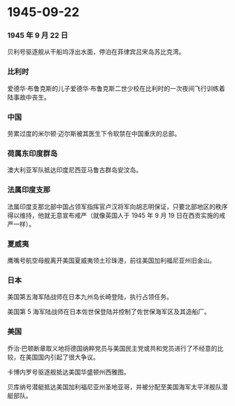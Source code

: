 # 1945-09-22

### 1945 年 9 月 22 日

贝利号驱逐舰从干船坞浮出水面，停泊在菲律宾吕宋岛苏比克湾。

### 比利时

爱德华·布鲁克斯的儿子爱德华·布鲁克斯二世少校在比利时的一次夜间飞行训练着陆事故中丧生。

### 中国

劳累过度的米尔顿·迈尔斯被其医生下令软禁在中国重庆的总部。

### 荷属东印度群岛

澳大利亚军队抵达印度尼西亚马鲁古群岛安汶岛。

### 法属印度支那

法属印度支那北部中国占领军指挥官卢汉将军向胡志明保证，只要北部地区的秩序得以维持，他就无意宣布戒严（就像英国人于
1945 年 9 月 19 日在西贡实施的戒严一样）。

### 夏威夷

鹰嘴号航空母舰离开美国夏威夷领土珍珠港，前往美国加利福尼亚州旧金山。

### 日本

美国第五海军陆战师在日本九州岛长崎登陆，执行占领任务。

美国第 5 海军陆战师在日本佐世保登陆并控制了佐世保海军区及其造船厂。

### 美国

乔治·巴顿断章取义地将德国纳粹党员与美国民主党或共和党员进行了不经意的比较，在美国国内引起了很大争议。

卡博内罗号驱逐舰抵达美国华盛顿州西雅图。

贝库纳号潜艇抵达美国加利福尼亚州圣地亚哥，并被分配至美国海军太平洋舰队潜艇部队。
